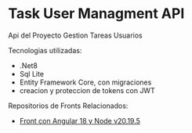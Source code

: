 ﻿# Task User Managment API

Api del Proyecto Gestion Tareas Usuarios

Tecnologias utilizadas:

* .Net8
* Sql Lite
* Entity Framework Core, con migraciones
* creacion y proteccion de tokens con JWT

Repositorios de Fronts Relacionados:

* [Front con Angular 18 y Node v20.19.5](https://github.com/sergio-rojas-aragon/task-user-management-angular)






